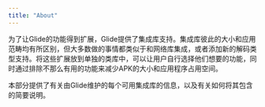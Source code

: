 ```yaml
---
title: "About"
---
```


为了让Glide的功能得到扩展，Glide提供了集成库支持。集成库彼此的大小和应用范畴均有所区别，但大多数做的事情都类似于和网络库集成，或者添加新的解码类型支持。将这些扩展放到单独的类库中，可以让用户自行选择他们想要的功能，同时通过排除不那么有用的功能来减少APK的大小和应用程序占用空间。

本部分提供了有关由Glide维护的每个可用集成库的信息，以及有关如何将其包含的简要说明。